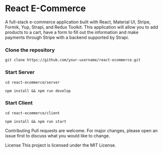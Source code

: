 # React E-Commerce
A full-stack e-commerce application built with React, Material UI, Stripe, Formik, Yup, Strapi, and Redux Toolkit.
This application will allow you to add products to a cart, have a form to fill out the information and make payments through Stripe with a backend supported by Strapi.

### Clone the repository
```
git clone https://github.com/your-username/react-ecommerce.git
```

### Start Server
```
cd react-ecommerce/server
```
```
npm install && npm run develop
```


### Start Client
```
cd react-ecommerce/client
```
```
npm install && npm run start
```

Contributing
Pull requests are welcome. For major changes, please open an issue first to discuss what you would like to change.

License
This project is licensed under the MIT License.
